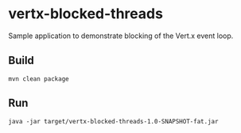 # vertx-blocked-threads

Sample application to demonstrate blocking of the Vert.x event loop.

## Build

```
mvn clean package
```

## Run

```
java -jar target/vertx-blocked-threads-1.0-SNAPSHOT-fat.jar
```
